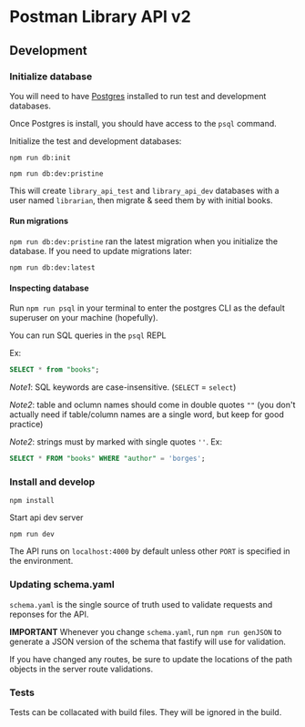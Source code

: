 # Postman Library API v2

## Development

### Initialize database

You will need to have [Postgres](https://www.postgresql.org/) installed to run test and development databases.

Once Postgres is install, you should have access to the `psql` command.

Initialize the test and development databases:

`npm run db:init`

`npm run db:dev:pristine`

This will create `library_api_test` and `library_api_dev` databases with a user named
`librarian`, then migrate & seed them by with initial books.

#### Run migrations

`npm run db:dev:pristine` ran the latest migration when you initialize the database. If you need to update migrations later:

`npm run db:dev:latest`

#### Inspecting database

Run `npm run psql` in your terminal to enter the postgres CLI as the default superuser on your machine (hopefully).

You can run SQL queries in the `psql` REPL

Ex:

```sql
SELECT * from "books";
```

_Note1_: SQL keywords are case-insensitive. (`SELECT` = `select`)

_Note2_: table and oclumn names should come in double quotes `""` (you don't actually need if table/column names are a single word, but keep for good practice)

_Note2_: strings must by marked with single quotes `''`. Ex:

```sql
SELECT * FROM "books" WHERE "author" = 'borges';
```

### Install and develop

`npm install`

Start api dev server

`npm run dev`

The API runs on `localhost:4000` by default unless other `PORT` is specified in the environment.

### Updating schema.yaml

`schema.yaml` is the single source of truth used to validate requests and reponses for the API.

**IMPORTANT** Whenever you change `schema.yaml`, run `npm run genJSON` to generate a JSON version of the schema that fastify will use for validation.

If you have changed any routes, be sure to update the locations of the path objects in the server route validations.

### Tests

Tests can be collacated with build files. They will be ignored in the build.
